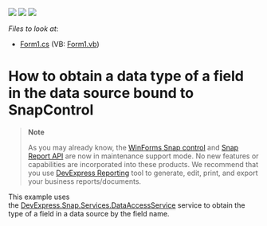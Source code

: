 <!-- default badges list -->
![](https://img.shields.io/endpoint?url=https://codecentral.devexpress.com/api/v1/VersionRange/128608741/15.1.6%2B)
[![](https://img.shields.io/badge/Open_in_DevExpress_Support_Center-FF7200?style=flat-square&logo=DevExpress&logoColor=white)](https://supportcenter.devexpress.com/ticket/details/T273073)
[![](https://img.shields.io/badge/📖_How_to_use_DevExpress_Examples-e9f6fc?style=flat-square)](https://docs.devexpress.com/GeneralInformation/403183)
<!-- default badges end -->
<!-- default file list -->
*Files to look at*:

* [Form1.cs](./CS/GetColumnType/Form1.cs) (VB: [Form1.vb](./VB/GetColumnType/Form1.vb))
<!-- default file list end -->
# How to obtain a data type of a field in the data source bound to SnapControl

> **Note**
>
> As you may already know, the [WinForms Snap control](https://docs.devexpress.com/WindowsForms/11373/controls-and-libraries/snap) and [Snap Report API](https://docs.devexpress.com/OfficeFileAPI/15188/snap-report-api) are now in maintenance support mode. No new features or capabilities are incorporated into these products. We recommend that you use [DevExpress Reporting](https://docs.devexpress.com/XtraReports/2162/reporting) tool to generate, edit, print, and export your business reports/documents.

This example uses the <a href="http://help.devexpress.com/#WindowsForms/clsDevExpressSnapServicesDataAccessServicetopic">DevExpress.Snap.Services.DataAccessService</a> service to obtain the type of a field in a data source by the field name.

<br/>



